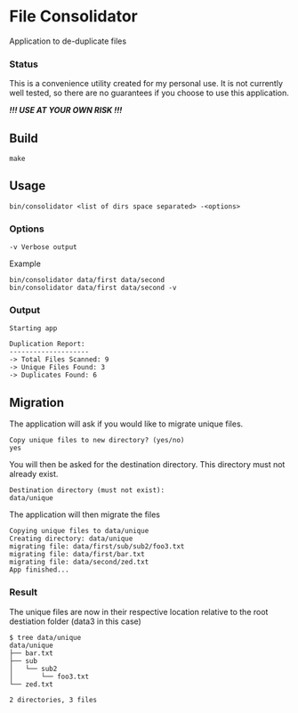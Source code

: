 # File Consolidator
Application to de-duplicate files
### Status
This is a convenience utility created for my personal use. It is not currently well tested, so there are no guarantees if you choose to use this application.

**_!!! USE AT YOUR OWN RISK !!!_**
## Build
```
make
```
## Usage
```
bin/consolidator <list of dirs space separated> -<options>
```
### Options
```
-v Verbose output
```
Example
```
bin/consolidator data/first data/second
bin/consolidator data/first data/second -v
```

### Output
```
Starting app

Duplication Report:
--------------------
-> Total Files Scanned: 9
-> Unique Files Found: 3
-> Duplicates Found: 6
```
## Migration
The application will ask if you would like to migrate unique files.
```
Copy unique files to new directory? (yes/no)
yes
```
You will then be asked for the destination directory. This directory must not already exist.
```
Destination directory (must not exist):
data/unique
```
The application will then migrate the files
```
Copying unique files to data/unique
Creating directory: data/unique
migrating file: data/first/sub/sub2/foo3.txt
migrating file: data/first/bar.txt
migrating file: data/second/zed.txt
App finished...
```

### Result
The unique files are now in their respective location relative to the root destiation folder (data3 in this case)
```
$ tree data/unique
data/unique
├── bar.txt
├── sub
│   └── sub2
│       └── foo3.txt
└── zed.txt

2 directories, 3 files
```
